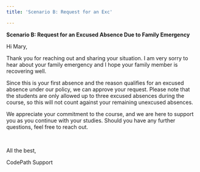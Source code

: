 ```yaml
---
title: 'Scenario B: Request for an Exc'

---
```


**Scenario B: Request for an Excused Absence Due to Family Emergency**

Hi Mary,

Thank you for reaching out and sharing your situation. I am very sorry to hear about your family emergency and I hope your family member is recovering well.

Since this is your first absence and the reason qualifies for an excused absence under our policy, we can approve your request. Please note that the students are only allowed up to three excused absences during the course, so this will not count against your remaining unexcused absences.

We appreciate your commitment to the course, and we are here to support you as you continue with your studies. Should you have any further questions, feel free to reach out.

<br>

All the best,

CodePath Support

